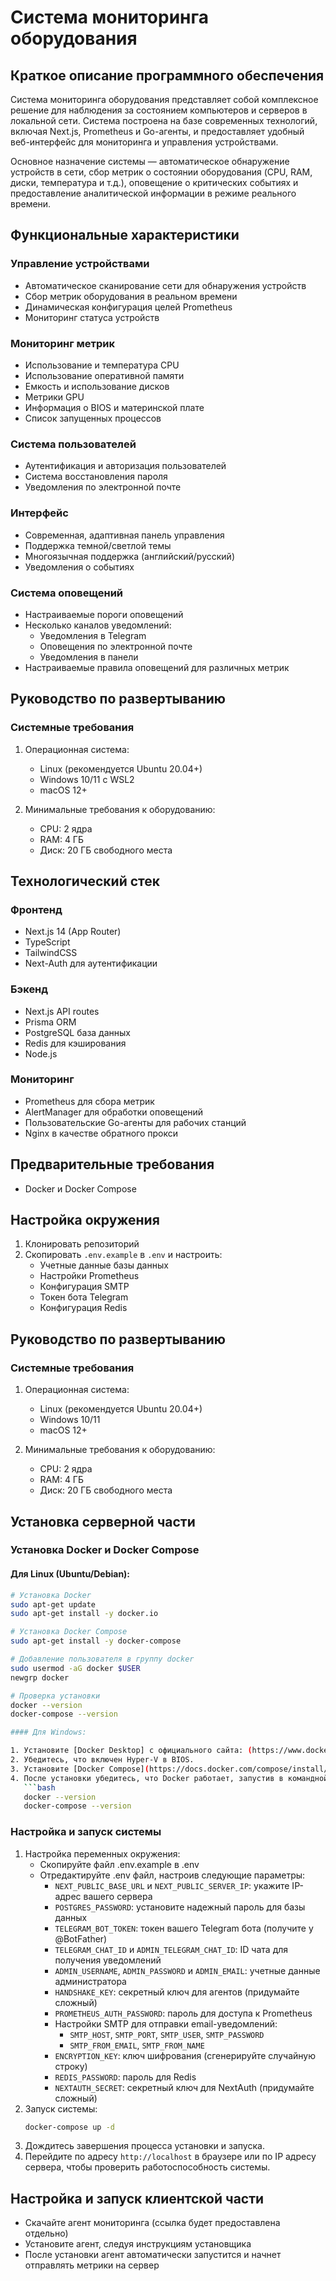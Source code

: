 # Система мониторинга оборудования

## Краткое описание программного обеспечения 
Система мониторинга оборудования представляет собой комплексное решение для наблюдения за состоянием компьютеров и серверов в локальной сети. Система построена на базе современных технологий, включая Next.js, Prometheus и Go-агенты, и предоставляет удобный веб-интерфейс для мониторинга и управления устройствами. 

Основное назначение системы — автоматическое обнаружение устройств в сети, сбор метрик о состоянии оборудования (CPU, RAM, диски, температура и т.д.), оповещение о критических событиях и предоставление аналитической информации в режиме реального времени. 

## Функциональные характеристики 
### Управление устройствами 
- Автоматическое сканирование сети для обнаружения устройств 
- Сбор метрик оборудования в реальном времени 
- Динамическая конфигурация целей Prometheus 
- Мониторинг статуса устройств 

### Мониторинг метрик 
- Использование и температура CPU 
- Использование оперативной памяти 
- Емкость и использование дисков 
- Метрики GPU 
- Информация о BIOS и материнской плате 
- Список запущенных процессов 

### Система пользователей 
- Аутентификация и авторизация пользователей 
- Система восстановления пароля 
- Уведомления по электронной почте 

### Интерфейс 
- Современная, адаптивная панель управления 
- Поддержка темной/светлой темы 
- Многоязычная поддержка (английский/русский) 
- Уведомления о событиях 

### Система оповещений 
- Настраиваемые пороги оповещений 
- Несколько каналов уведомлений: 
  - Уведомления в Telegram 
  - Оповещения по электронной почте 
  - Уведомления в панели
- Настраиваемые правила оповещений для различных метрик 

## Руководство по развертыванию 
### Системные требования 
1. Операционная система: 
   - Linux (рекомендуется Ubuntu 20.04+) 
   - Windows 10/11 с WSL2 
   - macOS 12+ 

2. Минимальные требования к оборудованию: 
   - CPU: 2 ядра 
   - RAM: 4 ГБ 
   - Диск: 20 ГБ свободного места 

## Технологический стек

### Фронтенд
- Next.js 14 (App Router)
- TypeScript
- TailwindCSS
- Next-Auth для аутентификации

### Бэкенд
- Next.js API routes
- Prisma ORM
- PostgreSQL база данных
- Redis для кэширования
- Node.js

### Мониторинг
- Prometheus для сбора метрик
- AlertManager для обработки оповещений
- Пользовательские Go-агенты для рабочих станций
- Nginx в качестве обратного прокси

## Предварительные требования
- Docker и Docker Compose

## Настройка окружения
1. Клонировать репозиторий
2. Скопировать `.env.example` в `.env` и настроить:
   - Учетные данные базы данных
   - Настройки Prometheus
   - Конфигурация SMTP
   - Токен бота Telegram
   - Конфигурация Redis

## Руководство по развертыванию 

### Системные требования 
1. Операционная система: 
   - Linux (рекомендуется Ubuntu 20.04+) 
   - Windows 10/11 
   - macOS 12+ 

2. Минимальные требования к оборудованию: 
   - CPU: 2 ядра 
   - RAM: 4 ГБ 
   - Диск: 20 ГБ свободного места 

## Установка серверной части

### Установка Docker и Docker Compose

#### Для Linux (Ubuntu/Debian):

```bash
# Установка Docker
sudo apt-get update
sudo apt-get install -y docker.io

# Установка Docker Compose
sudo apt-get install -y docker-compose

# Добавление пользователя в группу docker
sudo usermod -aG docker $USER
newgrp docker

# Проверка установки
docker --version
docker-compose --version

#### Для Windows:

1. Установите [Docker Desktop] с официального сайта: (https://www.docker.com/products/docker-desktop) для Windows.
2. Убедитесь, что включен Hyper-V в BIOS.
3. Установите [Docker Compose](https://docs.docker.com/compose/install/) для Windows.
4. После установки убедитесь, что Docker работает, запустив в командной строке:
   ```bash
   docker --version
   docker-compose --version
   ```

### Настройка и запуск системы
1. Настройка переменных окружения:
   - Скопируйте файл .env.example в .env
   - Отредактируйте .env файл, настроив следующие параметры:
     - `NEXT_PUBLIC_BASE_URL` и `NEXT_PUBLIC_SERVER_IP`: укажите IP-адрес вашего сервера
     - `POSTGRES_PASSWORD`: установите надежный пароль для базы данных
     - `TELEGRAM_BOT_TOKEN`: токен вашего Telegram бота (получите у @BotFather)
     - `TELEGRAM_CHAT_ID` и `ADMIN_TELEGRAM_CHAT_ID`: ID чата для получения уведомлений
     - `ADMIN_USERNAME`, `ADMIN_PASSWORD` и `ADMIN_EMAIL`: учетные данные администратора
     - `HANDSHAKE_KEY`: секретный ключ для агентов (придумайте сложный)
     - `PROMETHEUS_AUTH_PASSWORD`: пароль для доступа к Prometheus
     - Настройки SMTP для отправки email-уведомлений:
       - `SMTP_HOST`, `SMTP_PORT`, `SMTP_USER`, `SMTP_PASSWORD`
       - `SMTP_FROM_EMAIL`, `SMTP_FROM_NAME`
     - `ENCRYPTION_KEY`: ключ шифрования (сгенерируйте случайную строку)
     - `REDIS_PASSWORD`: пароль для Redis
     - `NEXTAUTH_SECRET`: секретный ключ для NextAuth (придумайте сложный)
2. Запуск системы:
   ```bash
   docker-compose up -d
   ```
3. Дождитесь завершения процесса установки и запуска.
4. Перейдите по адресу `http://localhost` в браузере или по IP адресу сервера, чтобы проверить работоспособность системы.

## Настройка и запуск клиентской части
- Скачайте агент мониторинга (ссылка будет предоставлена отдельно)
- Установите агент, следуя инструкциям установщика
- После установки агент автоматически запустится и начнет отправлять метрики на сервер

   

